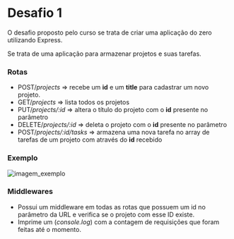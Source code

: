 # Desafio 1
O desafio proposto pelo curso se trata de criar uma aplicação do zero utilizando Express.

Se trata de uma aplicação para armazenar projetos e suas tarefas.

### Rotas

- POST/*projects* => recebe um **id** e um **title** para cadastrar um novo projeto.
- GET/*projects* => lista todos os projetos
- PUT/*projects/:id* => altera o título do projeto com o **id** presente no parâmetro
- DELETE/*projects/:id* => deleta o projeto com o **id** presente no parâmetro
- POST/*projects/:id/tasks* => armazena uma nova tarefa no array de tarefas de um projeto com através do **id** recebido



### Exemplo

![imagem_exemplo](C:\Users\igfeitall\AppData\Roaming\Typora\typora-user-images\image-20210920193411139.png)

### Middlewares

- Possui um middleware em todas as rotas que possuem um id no parâmetro da URL e verifica se o projeto com esse ID existe.
- Imprime um (*console.log*) com a contagem de requisições que foram feitas até o momento.